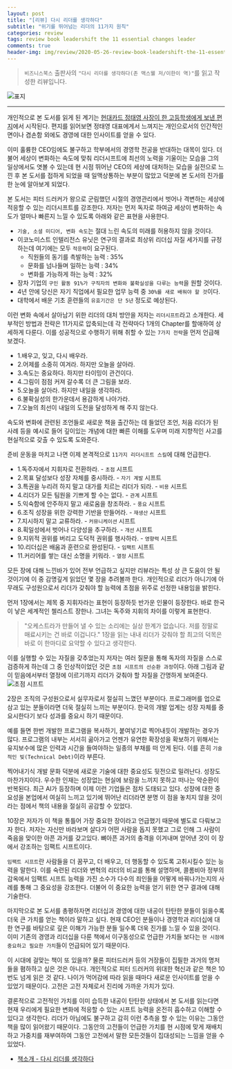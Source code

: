 ```yaml
---  
layout: post  
title: "[리뷰] 다시 리더를 생각하다"  
subtitle: "위기를 뛰어넘는 리더의 11가지 원칙"  
categories: review  
tags: review book leadershift the 11 essential changes leader
comments: true  
header-img: img/review/2020-05-26-review-book-leadershift-the-11-essential-1.png
---  
```

  
> `비즈니스북스` 출판사의 `"다시 리더를 생각하다(존 맥스웰 저/이한이 역)"`를 읽고 작성한 리뷰입니다.  

![표지](https://theorydb.github.io/assets/img/review/2020-05-26-review-book-leadershift-the-11-essential-1.png)  

---
개인적으로 본 도서를 읽게 된 계기는 [현대카드 정태영 사장이 한 고등학생에게 보낸 편지](https://blog.naver.com/businessnewsdaily/221981059923)에서 시작된다. 편지를 읽어보면 정태영 대표에게서 느껴지는 개인으로서의 인간적인 면이나 겸손함 외에도 경영에 대한 인사이트를 얻을 수 있다.

이미 훌륭한 CEO임에도 불구하고 학부에서의 경영학 전공을 반대하는 대목이 있다. 더불어 세상이 변화하는 속도에 맞춰 리더시프트에 최선의 노력을 기울이는 모습을 그의 일상에서도 엿볼 수 있는데 현 시점 뛰어난 CEO의 세상에 대처하는 모습을 실전으로 느낀 후 본 도서를 접하게 되었을 때 일맥상통하는 부분이 많았고 덕분에 본 도서의 진가를 한 눈에 알아보게 되었다.

본 도서는 피터 드러커가 왕으로 군림했던 시절의 경영관리에서 벗어나 격변하는 세상에 적응할 수 있는 리더시프트를 강조한다. 저자는 먼저 독자로 하여금 세상이 변화하는 속도가 얼마나 빠른지 느낄 수 있도록 아래와 같은 표현을 사용한다.

* `기술, 소셜 미디어, 변화 속도`는 절대 느린 속도의 미래를 허용하지 않을 것이다.
* 이코노미스트 인텔리전스 유닛은 연구의 결과로 최상위 리더십 자질 세가지를 규정하는데 여기에는 모두 `적응력`이 요구된다.
  + 직원들의 동기를 촉발하는 능력 : 35%
  + 문화를 넘나들며 일하는 능력 : 34%
  + 변화를 가능하게 하는 능력 : 32%
* 장차 기업의 `구인 활동 91%가 구직자의 변화와 불확실성을 다루는 능력`을 원할 것이다.
* 4년 안에 당신은 자기 직업에서 필요한 업무 능력 중 `30%를 새로 배워야 할 것`이다.
* 대학에서 배운 기초 훈련들의 `유효기간은 단 5년` 정도로 예상된다.

이런 변화 속에서 살아남기 위한 리더의 대처 방안을 저자는 `리더시프트`라고 소개한다. 세부적인 방법과 전략은 11가지로 압축되는데 각 전략마다 1개의 Chapter를 할애하여 상세하게 다룬다. 이를 성공적으로 수행하기 위해 취할 수 있는 `7가지 전략`을 먼저 언급해 보겠다.

* 1.배우고, 잊고, 다시 배우라.
* 2.어제를 소중히 여겨라. 하지만 오늘을 살아라.
* 3.속도는 중요하다. 하지만 타이밍이 관건이다.
* 4.그림이 점점 커져 갈수록 더 큰 그림을 보라.
* 5.오늘을 살아라. 하지만 내일을 생각하라.
* 6.불확실성의 한가운데서 용감하게 나아가라.
* 7.오늘의 최선이 내일의 도전을 달성하게 해 주지 않는다. 

속도와 변화에 관련된 조언들로 새로운 책을 출간하는 데 들었던 조언, 처음 리더가 된 사례 등을 예시로 들어 깊이있는 개념에 대한 빠른 이해를 도우며 미래 지향적인 사고를 현실적으로 갖출 수 있도록 도와준다. 

준비 운동을 마치고 나면 이제 본격적으로 `11가지 리더시프트 스킬`에 대해 언급한다.

* 1.독주자에서 지휘자로 전환하라. - `초점` 시프트
* 2.목표 달성보다 성장 자체를 중시하라. - `자기 계발` 시프트
* 3.특권을 누리려 하지 말고 대가를 치르는 리더가 되라. - `비용` 시프트
* 4.리더가 모든 팀원을 기쁘게 할 수는 없다. - `관계` 시프트
* 5.익숙함에 안주하지 말고 새로움을 창조하라. - `풍요` 시프트
* 6.조직 성장을 위한 강력한 기반을 만들어라. - `재생산` 시프트
* 7.지시하지 말고 교류하라. - `커뮤니케이션` 시프트
* 8.획일성에서 벗어나 다양성을 추구하라. - `개선` 시프트
* 9.지위적 권위를 버리고 도덕적 권위를 행사하라. - `영향력` 시프트
* 10.리더십은 배움과 훈련으로 완성된다. - `임팩트` 시프트 
* 11.커리어를 쌓는 대신 소명을 키워라. - `열정` 시프트

모든 장에 대해 느낀바가 있어 전부 언급하고 싶지만 리뷰라는 특성 상 큰 도움이 안 될 것이기에 이 중 감명깊게 읽었던 몇 장을 추려볼까 한다. 개인적으로 리더가 아니기에 아무래도 구성원으로서 리더가 갖춰야 할 능력에 초점을 위주로 선정한 내용임을 밝힌다.

먼저 1장에서는 제목 중 지휘자라는 표현이 등장하듯 반가운 인물이 등장한다. 바로 한국이 낳은 세계적인 첼리스트 장한나. 그녀는 독주와 지휘의 차이를 이렇게 표현한다.
> "오케스트라가 만들어 낼 수 있는 소리에는 실상 한계가 없습니다. 저를 정말로 매료시키는 건 바로 이겁니다."
1장을 읽는 내내 리더가 갖춰야 할 최고의 덕목은 바로 이 한마디로 요약할 수 있다고 생각한다. 

이를 실행할 수 있는 자질을 갖추었는지 저자는 여러 질문을 통해 독자의 자질을 스스로 검증하게 하는데 그 중 인상적이었던 것은 `초점 시프트의 선순환 과정`이다. 아래 그림과 같이 믿음에서부터 열정에 이르기까지 리더가 갖춰야 할 자질을 간명하게 보여준다.
![초점 시프트](https://theorydb.github.io/assets/img/review/2020-05-26-review-book-leadershift-the-11-essential-2.png)  

2장은 조직의 구성원으로서 실무자로서 절실히 느꼈던 부분이다. 프로그래머를 업으로 삼고 있는 분들이라면 더욱 절실히 느끼는 부분이다. 한국의 개발 업계는 성장 자체를 중요시한다기 보다 성과를 중요시 하기 때문이다. 

예를 들면 한번 개발한 프로그램을 복사하기, 붙여넣기로 찍어내듯이 개발하는 경우가 많다. 프로그램의 내부는 서서히 곪아가고 언젠가 유연한 확장성을 확보하기 위해서는 유지보수에 많은 인력과 시간을 들여야하는 일종의 부채를 떠 안게 된다. 이를 흔히 `기술적인 빚(Technical Debt)`이라 부른다. 

찍어내기식 개발 문화 덕분에 새로운 기술에 대한 중요성도 뒷전으로 밀려난다. 성장도 마찬가지이다. 우수한 인재는 성장없는 현실에 보람을 느끼지 못하고 떠나는 악순환이 반복된다. 최근 AI가 등장하며 이제 이런 기업들은 점차 도태되고 있다. 성장에 대한 중요성을 본업에서 여실히 느끼고 있기에 뛰어난 리더라면 분명 이 점을 놓치지 않을 것이라는 점에서 책의 내용을 절실히 공감할 수 있었다.

10장은 저자가 이 책을 통틀어 가장 중요한 장이라고 언급했기 때문에 별도로 다뤄보고자 한다. 저자는 자신만 바라보며 살다가 어떤 사람을 돕지 못했고 그로 인해 그 사람이 죽음을 맞이한 아픈 과거를 갖고있다. 뼈아픈 과거의 충격을 이겨내며 얻어낸 것이 이 장에서 강조하는 임팩트 시프트이다.

`임팩트 시프트`란 사람들을 더 꿈꾸고, 더 배우고, 더 행동할 수 있도록 고취시킬수 있는 능력을 말한다. 이를 숙련된 리더와 변혁의 리더의 비교를 통해 설명하며, 콜롬비아 정부의 감옥에서 임팩트 시프트 능력을 가진 소수가 다수의 죄인들을 어떻게 바꿔나가는지의 사례를 통해 그 중요성을 강조한다. 더불어 이 중요한 능력을 얻기 위한 연구 결과에 대해 기술한다.

마지막으로 본 도서를 총평하자면 리더십과 경영에 대한 내공이 탄탄한 분들이 읽을수록 더욱 큰 가치를 얻는 책이라 말하고 싶다. 현재 CEO인 분들이나 경영학과 리더십에 대한 연구를 바탕으로 깊은 이해가 가능한 분들 일수록 더욱 진가를 느낄 수 있을 것이다. 이미 기존의 경영과 리더십을 다룬 책에서 이구동성으로 언급한 가치들 보다는 `현 시점에 중요하고 필요한 가치`들이 언급되어 있기 때문이다. 

이 시대에 걸맞는 책이 또 있을까? 물론 피터드러커 등의 거장들이 집필한 과거의 명저들을 폄하하고 싶은 것은 아니다. 개인적으로 피터 드러커의 위대한 혁신과 같은 책은 10번도 넘게 읽은 것 같다. 나이가 먹어감에 따라 읽을 때마다 새로운 인사이트를 얻을 수 있었기 때문이다. 고전은 고전 자체로서 진리에 가까운 가치가 있다.

결론적으로 고전적인 가치를 이미 습득한 내공이 탄탄한 상태에서 본 도서를 읽는다면 현재 우리에게 필요한 변화에 적응할 수 있는 시프트 능력을 온전히 흡수하고 이해할 수 있다고 생각한다. 리더가 아님에도 불구하고 감히 이런 추측을 할 수 있는 이유는 그동안 책을 많이 읽어왔기 때문이다. 그동안의 고전들이 언급한 가치를 현 시점에 맞게 재배치하고 가중치를 재부여하여 그동안 고전에서 말한 모든것들이 집대성되는 느낌을 얻을 수 있었다. 

* [책소개 - 다시 리더를 생각하다](http://www.yes24.com/Product/Goods/90311639?scode=032&OzSrank=1)

